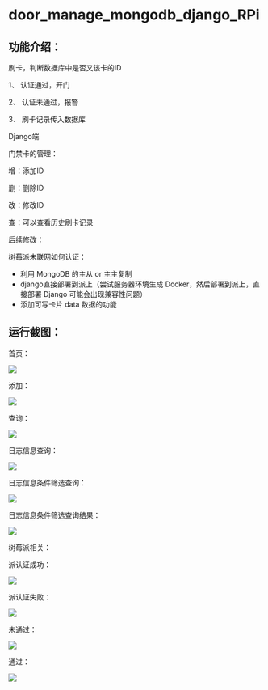 # door_manage_mongodb_django_RPi

## 功能介绍：
刷卡，判断数据库中是否又该卡的ID

1、	认证通过，开门

2、	认证未通过，报警

3、	刷卡记录传入数据库

Django端

门禁卡的管理：

增：添加ID

删：删除ID

改：修改ID

查：可以查看历史刷卡记录

后续修改：

树莓派未联网如何认证：
- 利用 MongoDB 的主从 or 主主复制
- django直接部署到派上（尝试服务器环境生成 Docker，然后部署到派上，直接部署 Django 可能会出现兼容性问题）
- 添加可写卡片 data 数据的功能

## 运行截图：

首页：

![](https://github.com/lhc0101/door_manage_mongodb_django_RPi/blob/master/Jietu/index.png?raw=true)

添加：

![](https://github.com/lhc0101/door_manage_mongodb_django_RPi/blob/master/Jietu/%E6%B7%BB%E5%8A%A0.png?raw=true)

查询：

![](https://github.com/lhc0101/door_manage_mongodb_django_RPi/blob/master/Jietu/%E6%9F%A5%E8%AF%A2.png?raw=true)

日志信息查询：

![](https://github.com/lhc0101/door_manage_mongodb_django_RPi/blob/master/Jietu/%E4%BF%A1%E6%81%AF%E6%9F%A5%E8%AF%A2.png?raw=true)

日志信息条件筛选查询：

![](https://github.com/lhc0101/door_manage_mongodb_django_RPi/blob/master/Jietu/%E6%97%A5%E5%BF%97%E6%9D%A1%E4%BB%B6%E7%AD%9B%E9%80%89%E6%9F%A5%E8%AF%A2.png?raw=true)

日志信息条件筛选查询结果：

![](https://github.com/lhc0101/door_manage_mongodb_django_RPi/blob/master/Jietu/%E6%97%A5%E5%BF%97%E6%9D%A1%E4%BB%B6%E7%AD%9B%E9%80%89%E6%9F%A5%E8%AF%A2%E7%BB%93%E6%9E%9C.png?raw=true)

树莓派相关：

派认证成功：

![](https://github.com/lhc0101/door_manage_mongodb_django_RPi/blob/master/Jietu/pi%E8%AE%A4%E8%AF%81%E6%9C%AA%E9%80%9A%E8%BF%87.png?raw=true)

派认证失败：

![](https://github.com/lhc0101/door_manage_mongodb_django_RPi/blob/master/Jietu/pi%E8%AE%A4%E8%AF%81%E9%80%9A%E8%BF%87.png?raw=true)

未通过：

![](https://github.com/lhc0101/door_manage_mongodb_django_RPi/blob/master/Jietu/%E6%9C%AA%E9%80%9A%E8%BF%87.jpg?raw=true)

通过：

![](https://github.com/lhc0101/door_manage_mongodb_django_RPi/blob/master/Jietu/%E9%80%9A%E8%BF%87.jpg?raw=true)

